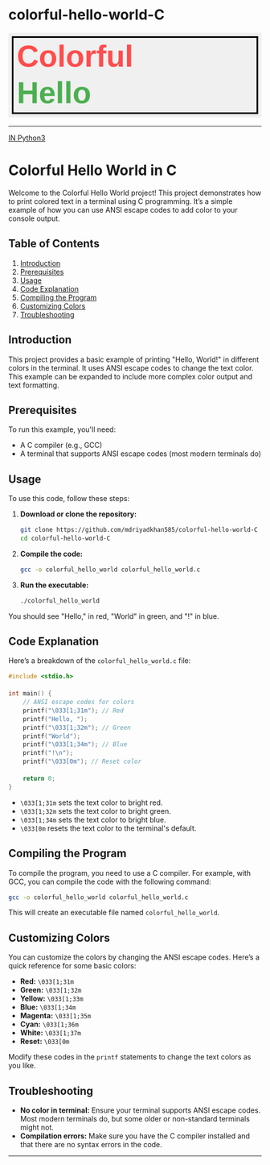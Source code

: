 # colorful-hello-world-C
![Python Hello world project Logo](logo.svg)

---
[IN Python3](https://github.com/mdriyadkhan585/Colorful-Hello-World)

# Colorful Hello World in C

Welcome to the Colorful Hello World project! This project demonstrates how to print colored text in a terminal using C programming. It’s a simple example of how you can use ANSI escape codes to add color to your console output.

## Table of Contents

1. [Introduction](#introduction)
2. [Prerequisites](#prerequisites)
3. [Usage](#usage)
4. [Code Explanation](#code-explanation)
5. [Compiling the Program](#compiling-the-program)
6. [Customizing Colors](#customizing-colors)
7. [Troubleshooting](#troubleshooting)

## Introduction

This project provides a basic example of printing "Hello, World!" in different colors in the terminal. It uses ANSI escape codes to change the text color. This example can be expanded to include more complex color output and text formatting.

## Prerequisites

To run this example, you'll need:
- A C compiler (e.g., GCC)
- A terminal that supports ANSI escape codes (most modern terminals do)

## Usage

To use this code, follow these steps:

1. **Download or clone the repository:**
   ```bash
   git clone https://github.com/mdriyadkhan585/colorful-hello-world-C
   cd colorful-hello-world-C
   ```

2. **Compile the code:**
   ```bash
   gcc -o colorful_hello_world colorful_hello_world.c
   ```

3. **Run the executable:**
   ```bash
   ./colorful_hello_world
   ```

You should see "Hello," in red, "World" in green, and "!" in blue.

## Code Explanation

Here’s a breakdown of the `colorful_hello_world.c` file:

```c
#include <stdio.h>

int main() {
    // ANSI escape codes for colors
    printf("\033[1;31m"); // Red
    printf("Hello, ");
    printf("\033[1;32m"); // Green
    printf("World");
    printf("\033[1;34m"); // Blue
    printf("!\n");
    printf("\033[0m"); // Reset color

    return 0;
}
```

- `\033[1;31m` sets the text color to bright red.
- `\033[1;32m` sets the text color to bright green.
- `\033[1;34m` sets the text color to bright blue.
- `\033[0m` resets the text color to the terminal's default.

## Compiling the Program

To compile the program, you need to use a C compiler. For example, with GCC, you can compile the code with the following command:

```bash
gcc -o colorful_hello_world colorful_hello_world.c
```

This will create an executable file named `colorful_hello_world`.

## Customizing Colors

You can customize the colors by changing the ANSI escape codes. Here’s a quick reference for some basic colors:

- **Red:** `\033[1;31m`
- **Green:** `\033[1;32m`
- **Yellow:** `\033[1;33m`
- **Blue:** `\033[1;34m`
- **Magenta:** `\033[1;35m`
- **Cyan:** `\033[1;36m`
- **White:** `\033[1;37m`
- **Reset:** `\033[0m`

Modify these codes in the `printf` statements to change the text colors as you like.

## Troubleshooting

- **No color in terminal:** Ensure your terminal supports ANSI escape codes. Most modern terminals do, but some older or non-standard terminals might not.
- **Compilation errors:** Make sure you have the C compiler installed and that there are no syntax errors in the code.

---
